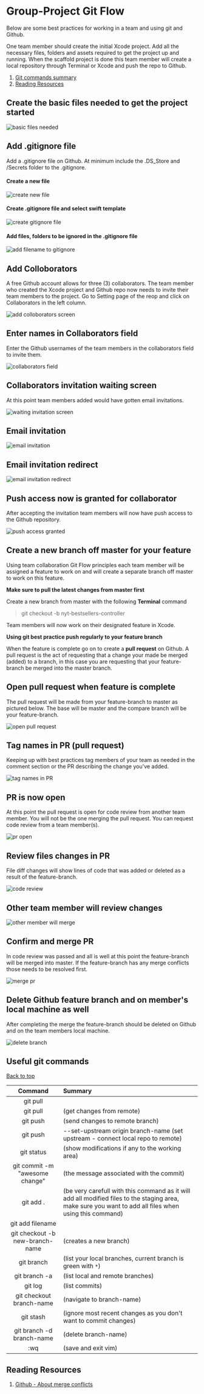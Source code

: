 # Group-Project Git Flow <a name="top"></a>

Below are some best practices for working in a team and using git and Github. 

One team member should create the initial Xcode project. Add all the necessary files, folders and assets required to get the project up and running. When the scaffold project is done this team member will create a local repository through Terminal or Xcode and push the repo to Github.

1. [Git commands summary](#gitcommandsummary)   
2. [Reading Resources](#reading-resources)

## Create the basic files needed to get the project started
![basic files needed](https://user-images.githubusercontent.com/1819208/73835949-50ab4400-47dc-11ea-8d2f-a659862a056c.png)

## Add .gitignore file 

Add a .gitignore file on Github. At minimum include the .DS_Store and /Secrets folder to the .gitignore. 

#### Create a new file 
![create new file](https://user-images.githubusercontent.com/1819208/73855350-fb822900-4801-11ea-8f24-1f0f2db4c935.png)

#### Create .gitignore file and select swift template
![create gitignore file](https://user-images.githubusercontent.com/1819208/73855486-22d8f600-4802-11ea-99fe-e5f879c51c92.png)

#### Add files, folders to be ignored in the .gitignore file
![add filename to gitignore](https://user-images.githubusercontent.com/1819208/73858305-30907a80-4806-11ea-8368-64bc01dcb6fd.png)


## Add Colloborators

A free Github account allows for three (3) collaborators. The team member who created the Xcode project and Github repo now needs to invite their team members to the project. Go to Setting page of the reop and click on Collaborators in the left column. 

![add colloborators screen](https://user-images.githubusercontent.com/1819208/73836245-d3340380-47dc-11ea-81e1-d109160f2d64.png)

## Enter names in Collaborators field 

Enter the Github usernames of the team members in the collaborators field to invite them. 

![collaborators field](https://user-images.githubusercontent.com/1819208/73843354-7f311b00-47ec-11ea-85ea-7110f2686a43.png)

## Collaborators invitation waiting screen 

At this point team members added would have gotten email invitations. 

![waiting invitation screen](https://user-images.githubusercontent.com/1819208/73843412-9a9c2600-47ec-11ea-9a7e-8b4c5f225ccf.png)

## Email invitation 

![email invitation](https://user-images.githubusercontent.com/1819208/73843449-adaef600-47ec-11ea-9746-62bb0d988277.png)

## Email invitation redirect 

![email invitation redirect](https://user-images.githubusercontent.com/1819208/73843478-bc95a880-47ec-11ea-8d91-434f9c30f8a3.png)

## Push access now is granted for collaborator

After accepting the invitation team members will now have push access to the Github repository. 

![push access granted](https://user-images.githubusercontent.com/1819208/73843515-cae3c480-47ec-11ea-81ef-bc6cfbabb696.png)

## Create a new branch off master for your feature

Using team collaboration Git Flow principles each team member will be assigned a feature to work on and will create a separate branch off master to work on this feature. 

**Make sure to pull the latest changes from master first**

Create a new branch from master with the following **Terminal** command

> git checkout -b nyt-bestsellers-controller

Team members will now work on their designated feature in Xcode. 

**Using git best practice push regularly to your feature branch** 

When the feature is complete go on to create a **pull request** on Github. A pull request is the act of requesting that a change your made be merged (added) to a branch, in this case you are requesting that your feature-branch be merged into the master branch. 

## Open pull request when feature is complete

The pull request will be made from your feature-branch to master as pictured below. The base will be master and the compare branch will be your feature-branch. 

![open pull request](https://user-images.githubusercontent.com/1819208/73843553-dcc56780-47ec-11ea-9531-53027586ef9f.png)

## Tag names in PR (pull request) 

Keeping up with best practices tag members of your team as needed in the comment section or the PR describing the change you've added. 

![tag names in PR](https://user-images.githubusercontent.com/1819208/73843577-ea7aed00-47ec-11ea-971a-9dd3b73082ab.png)

## PR is now open 

At this point the pull request is open for code review from another team member. You will not be the one merging the pull request. You can request code review from a team member(s). 

![pr open](https://user-images.githubusercontent.com/1819208/73843601-f5358200-47ec-11ea-9411-25dc093647c6.png)

## Review files changes in PR 

File diff changes will show lines of code that was added or deleted as a result of the feature-branch. 

![code review](https://user-images.githubusercontent.com/1819208/73843682-172f0480-47ed-11ea-9f76-db0bae02f400.png)

## Other team member will review changes 

![other member will merge](https://user-images.githubusercontent.com/1819208/73843646-04b4cb00-47ed-11ea-91fd-93110cc6824b.png)

## Confirm and merge PR 

In code review was passed and all is well at this point the feature-branch will be merged into master. If the feature-branch has any merge conflicts those needs to be resolved first.

![merge pr](https://user-images.githubusercontent.com/1819208/73843712-23b35d00-47ed-11ea-8c7c-1dfd68bc3c70.png)

## Delete Github feature branch and on member's local machine as well 

After completing the merge the feature-branch should be deleted on Github and on the team members local machine.

![delete branch](https://user-images.githubusercontent.com/1819208/73843753-3d54a480-47ed-11ea-9523-00799b11a21e.png)

## Useful git commands <a name="gitcommandsummary"></a>

[Back to top](#top)

| Command | Summary | 
|:------:|:-------|
| git pull ||(get changes from remote |
| git pull | (get changes from remote) |
| git push | (send changes to remote branch) |
| git push | --set-upstream origin branch-name (set upstream - connect local repo to remote) |
| git status | (show modifications if any to the working area)
| git commit -m "awesome change" | (the message associated with the commit) |
| git add . | (be very carefull with this command as it will add all modified files to the staging area, make sure you want to add all files when using this command) |
| git add filename | |
| git checkout -b new-branch-name | (creates a new branch) |
| git branch | (list your local branches, current branch is green with ```*```) |
| git branch -a | (list local and remote branches) |
| git log | (list commits) |
| git checkout branch-name | (navigate to branch-name) |
| git stash | (ignore most recent changes as you don't want to commit changes) |
| git branch -d branch-name | (delete branch-name) |
| :wq | (save and exit vim) |

## Reading Resources <a name="reading-resources"></a>

1. [Github - About merge conflicts](https://help.github.com/en/github/collaborating-with-issues-and-pull-requests/about-merge-conflicts)
